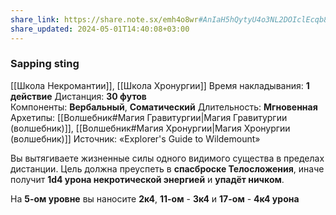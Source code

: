 ```yaml
---
share_link: https://share.note.sx/emh4o8wr#AnIaH5hQytyU4o3NL2DOIclEcqb8g3MdTtmndYo3/Rc
share_updated: 2024-05-01T14:40:08+03:00
---
```

### Sapping sting
[[Школа Некромантии]], [[Школа Хронургии]]
Время накладывания: **1 действие**
Дистанция: **30 футов**
Компоненты: **Вербальный**, **Соматический**
Длительность: **Мгновенная**
Архетипы: [[Волшебник#Магия Гравитургии|Магия Гравитургии (волшебник)]], [[Волшебник#Магия Хронургии|Магия Хронургии (волшебник)]]
Источник: «Explorer's Guide to Wildemount»

Вы вытягиваете жизненные силы одного видимого существа в пределах дистанции. Цель должна преуспеть в **спасброске Телосложения**, иначе получит **1d4 урона некротической энергией** и **упадёт ничком**.

На **5-ом уровне** вы наносите **2к4**, **11-ом** - **3к4** и **17-ом** - **4к4 урона**